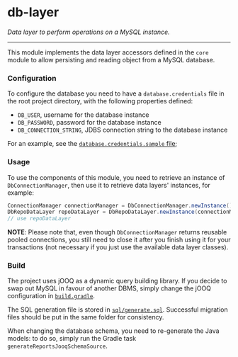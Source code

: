 db-layer
========

_Data layer to perform operations on a MySQL instance._

--------

This module implements the data layer accessors defined in the `core` module to allow persisting and reading object from a MySQL database.

### Configuration

To configure the database you need to have a `database.credentials` file in the root project directory, with the following properties defined:

* `DB_USER`, username for the database instance
* `DB_PASSWORD`, password for the database instance
* `DB_CONNECTION_STRING`, JDBS connection string to the database instance

For an example, see the [`database.credentials.sample` file](../database.credentials.sample);

### Usage

To use the components of this module, you need to retrieve an instance of `DbConnectionManager`, then use it to retrieve data layers' instances,
for example:

```java
ConnectionManager connectionManager = DbConnectionManager.newInstance();
DbRepoDataLayer repoDataLayer = DbRepoDataLayer.newInstance(connectionManager);
// use repoDataLayer
```

**NOTE**: Please note that, even though `DbConnectionManager` returns reusable pooled connections, you still need to close it after you finish using
it for your transactions (not necessary if you just use the available data layer classes).

### Build

The project uses jOOQ as a dynamic query building library. If you decide to swap out MySQL in favour of another DBMS, simply change the jOOQ
configuration in [`build.gradle`](build.gradle).

The SQL generation file is stored in [`sql/generate.sql`](sql/generate.sql).
Successful migration files should be put in the same folder for consistency.

When changing the database schema, you need to re-generate the Java models: to do so, simply run the Gradle task `generateReportsJooqSchemaSource`.

